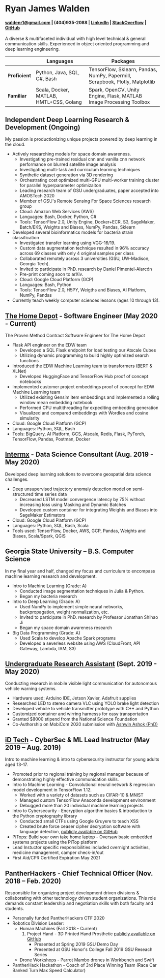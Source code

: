 # Ryan James Walden
#### [waldenr1@gmail.com](mailto:waldenr1@gmail.com) | (404)935-2088 | [LinkedIn](https://www.linkedin.com/in/ryan-walden-28771a8b/) | [StackOverflow](https://stackoverflow.com/users/10521726/ryan-walden) | [GitHub](https://github.com/rjdoubleu)

A diverse & multifaceted individual with high level technical & general communication skills. Experienced in object oriented programming and deep learning engineering.

|   |  Languages | Packages  | 
|---|---|---|
|**Proficient**| Python, Java, SQL, C#, Bash | TensorFlow, Sklearn, Pandas, NumPy, Papermill, Scrapbook, Plotly, Matplotlib |
| **Familiar** | Scala, Docker, MATLAB, HMTL+CSS, Golang  | Spark, OpenCV, Unity Engine, Flask, MATLAB Image Processing Toolbox  | 

## Independent Deep Learning Research & Development (Ongoing)
My passion is productionizing unique projects powered by deep learning in the cloud.
+ Actively researching models for space domain awareness. 
	- Investigating pre-trained residual cnn and vanilla cnn network performance on blurred satellite image analysis
	- Investigating multi-task and curriculum learning techniques
	- Synthetic dataset generation via 3D rendering
	- Orchestrating cost optimized multi-GPU multi-worker training cluster for parallel hyperparameter optimizaiton
	- Leading research team of GSU undergraduates, paper accepted into AMOSTech 2020
	- Member of GSU's Remote Sensing For Space Sciences research group
	- Cloud: Amazon Web Services (AWS)
	- Languages: Bash, Docker, Python, C#
	- Tools: TensorFlow 2.0, Unity Engine, Docker+ECR, S3, SageMaker, Batch/EKS, Weights and Biases, NumPy, Pandas, Sklearn
+ Developed several bioinformatics models for bacteria strain classification
	- Investigated transfer learning using VGG-16/19.
	- Custom data augmentation technique resulted in 96% accuracy across 69 classes with only 4 original samples per class
	- Collaborated remotely across 3 universities (GSU, UW-Madison, Georgia Tech).
	- Invited to participate in PhD. research by Daniel Pimentel-Alarcón
	- Pre-print coming soon to arXiv.
	- Cloud: Google Cloud Platform (GCP)
	- Languages: Bash, Python
	- Tools: TensorFlow 2.0, H5PY, Weigths and Biases, AI Platform, NumPy, Pandas
+ Currently teach weekly computer sciences lessons (ages 10 through 13).

## [The Home Depot](https://www.homedepot.com/) - Software Engineer (May 2020 - Current)
The Proven Method Contract Software Engineer for The Home Depot
+ Flask API engineer on the EDW team
	- Developed a SQL Flask endpoint for load testing our Atscale Cubes
	- Utilizing dynamic programming to build highly optimized search functions
+ Introduced the EDW Machine Learning team to transformers (BERT & XLNet)
	- Developed HuggingFace and TensorFlow Hub proof of concept notebooks
+ Implemented customer project embeddings proof of concept for EDW Machine Learning team
	- Utilized exisiting Gensim item embeddings and implemented a rolling window mean embedding notebook
	- Performed CPU multithreading for expediting embedding generation
	- Visualized and compared embeddings with Wordles and cosine simularity
+ Cloud: Google Cloud Platform (GCP)
+ Languages: Python, SQL, Bash
+ Tools: BigQuery, AI Platform, GCS, Atscale, Redis, Flask, PyTorch, TensorFlow, Pandas, Postman, Docker
	
## [Intermx](http://www.intermx.com/) - Data Science Consultant (Aug. 2019 - May 2020)
Developed deep learning solutions to overcome geospatial data science challenges.
+ Deep unsupervised trajectory anomaly detection model on semi-structured time series data
	- Decreased LSTM model convergence latency by 75% without increasing loss using Masking and Dynamic Batches
	- Developed custom container for integrating Weights and Biases into SageMaker Estimators
+ Cloud: Google Cloud Platform (GCP)
+ Languages: Python, SQL, Bash, Scala
+ Tools used: TensorFlow, Docker, AWS, GCP, Pandas, Weights and Biases, Scala/Spark, QGIS

## Georgia State University – B.S. Computer Science
In my final year and half, changed my focus and curriculum to encompass machine learning research and development.
+ Intro to Machine Learning (Grade: A)
	- Conducted image segmentation techniques in Julia & Python.
	- Began my bacteria research 
+ Intro to Deep Learning (Grade: A)
	- Used NumPy to implement simple neural networks, backpropagation, weight normalization, etc.
	- Invited to participate in PhD. research by Professor Jonathan Shihao Ji
	- Began my space domain awareness research
+ Big Data Programming (Grade: A)
	- Used Scala to develop Apache Spark programs
	- Developed a severless website using AWS (CloudFront, API Gateway, Lambda, IAM, S3)

## [Undergraduate Research Assistant](https://sites.google.com/view/highspeedmobilevlc/home) (Sept. 2019 - May 2020)
Conducting research in mobile visible light communication for autonomous vehicle warning systems.
+   Hardware used: Arduino IDE, Jetson Xavier, Adafruit supplies
+   Researched LED to stereo camera VLC using YOLO brake light detection
+   Developed vehicle to vehicle transmitter prototype with C++ and Python
+   Customized container and wirring harnesss for easy transportation
+   Granted $8000 stipend from the National Science Foundation
+   Co-Authorship on MobiCom 2020 submission with [Ashwin Ashok (PhD)](https://cas.gsu.edu/profile/ashwin-ashok/)

## [iD Tech](https://www.idtech.com/) - CyberSec & ML Lead Instructor  (May 2019 – Aug. 2019)
Intro to machine learning & intro to cybersecurity instructor for young adults aged 13-17. 
+   Promoted prior to regional training by regional manager because of demonstrating highly effective communication skills.
+   Intro to Machine Learning - Convolutional neural network & regression model development in TensorFlow 1.12. 
	- Worked with a variety of datasets such as CIFAR-10 & MNIST
	- Managed custom TensorFlow Anaconda development environment 
	- Debugged more than 20 individual machine learning projects
+   Intro to Cybersecurity - Encryption algorithm basics & introduction to the Python cryptography library 
	- Conducted small CTFs using Google Gruyere to teach XSS
	- Created brute force ceaser cipher decryption software with language detection, [publicly available on GitHub](https://github.com/rjdoubleu/Caesar-Cipher-Brute-Force)
+   PiTops: Build your own take home laptop  - Oversaw basic embedded systems projects using the PiTop platform
+   Lead Instuctor specific responsibilities included overnight activities, medicine management, camper check-in/out
+   First Aid/CPR Certified Expiration May 2021

## PantherHackers - Chief Technical Officer  (Nov. 2018 – Feb. 2020)
Responsible for organizing project development driven divisions & collaborating with other technology driven student organizations. This role demands constant leadership and negotiation skills with both faculty and students.
+   Personally funded PantherHackers CTF 2020
+   Robotics Division Leader:
	- Human Machines (Fall 2018 - Current)
		1. Project Hand - 3D Printed Hand Prosthetic [publicly available on GitHub](https://github.com/rjdoubleu/Human-Machines)
			+ Presented at Spring 2019 GSU Demo Day
			+ Presented at GSU Honor's College Fall 2019 GSU Reseach Series
	- Drone Workshops - Parrot Mambo drones in Workbench and Swift
+   PantherHack Hackathon - Coach of 3rd Place Winning Team (Race Car Banked Turn Max Speed Calculator)

